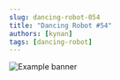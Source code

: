 ```yaml
---
slug: dancing-robot-054
title: "Dancing Robot #54"
authors: [kynan]
tags: [dancing-robot]
---
```


![Example banner](/img/stories/dancing-robot_new/054.png)
